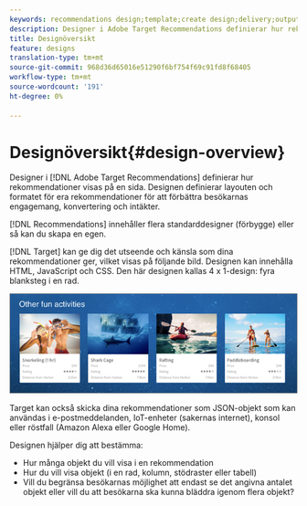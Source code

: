 ```yaml
---
keywords: recommendations design;template;create design;delivery;output
description: Designer i Adobe Target Recommendations definierar hur rekommendationerna visas på en sida. Designen definierar layouten och formatet för era rekommendationer för att förbättra besökarnas engagemang, konvertering och intäkter.
title: Designöversikt
feature: designs
translation-type: tm+mt
source-git-commit: 968d36d65016e51290f6bf754f69c91fd8f68405
workflow-type: tm+mt
source-wordcount: '191'
ht-degree: 0%

---
```



# Designöversikt{#design-overview}

Designer i [!DNL Adobe Target Recommendations] definierar hur rekommendationer visas på en sida. Designen definierar layouten och formatet för era rekommendationer för att förbättra besökarnas engagemang, konvertering och intäkter.

[!DNL Recommendations] innehåller flera standarddesigner (förbygge) eller så kan du skapa en egen.

[!DNL Target] kan ge dig det utseende och känsla som dina rekommendationer ger, vilket visas på följande bild. Designen kan innehålla HTML, JavaScript och CSS. Den här designen kallas 4 x 1-design: fyra blanksteg i en rad.

![](assets/velocity_example.png)

Target kan också skicka dina rekommendationer som JSON-objekt som kan användas i e-postmeddelanden, IoT-enheter (sakernas internet), konsol eller röstfall (Amazon Alexa eller Google Home).

Designen hjälper dig att bestämma:

* Hur många objekt du vill visa i en rekommendation
* Hur du vill visa objekt (i en rad, kolumn, stödraster eller tabell)
* Vill du begränsa besökarnas möjlighet att endast se det angivna antalet objekt eller vill du att besökarna ska kunna bläddra igenom flera objekt?

